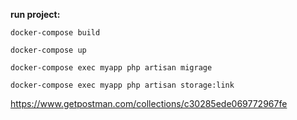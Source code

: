 **run project:**

`docker-compose build`

`docker-compose up`

`docker-compose exec myapp php artisan migrage`

`docker-compose exec myapp php artisan storage:link`


https://www.getpostman.com/collections/c30285ede069772967fe

